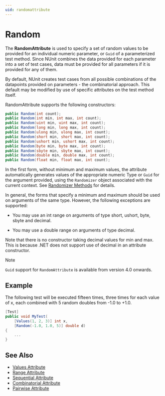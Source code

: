```yaml
---
uid: randomattribute
---
```


# Random

The **RandomAttribute** is used to specify a set of random values to be provided for an individual numeric parameter, or
`Guid` of a parameterized test method. Since NUnit combines the data provided for each parameter into a set of test
cases, data must be provided for all parameters if it is provided for any of them.

By default, NUnit creates test cases from all possible combinations of the datapoints provided on parameters - the
combinatorial approach. This default may be modified by use of specific attributes on the test method itself.

RandomAttribute supports the following constructors:

```csharp
public Random(int count);
public Random(int min, int max, int count);
public Random(uint min, uint max, int count);
public Random(long min, long max, int count);
public Random(ulong min, ulong max, int count);
public Random(short min, short max, int count);
public Random(ushort min, ushort max, int count);
public Random(byte min, byte max, int count);
public Random(sbyte min, sbyte max, int count);
public Random(double min, double max, int count);
public Random(float min, float max, int count);
```

In the first form, without minimum and maximum values, the attribute automatically generates values of the appropriate
numeric Type or `Guid` for the argument provided, using the `Randomizer` object associated with the current context. See
[Randomizer Methods](xref:randomizermethods) for details.

In general, the forms that specify a minimum and maximum should be used on arguments of the same type. However, the
following exceptions are supported:

* You may use an int range on arguments of type short, ushort, byte, sbyte and decimal.

* You may use a double range on arguments of type decimal.

Note that there is no constructor taking decimal values for min and max. This is because .NET does not support use of
decimal in an attribute constructor.

> [!NOTE]
> `Guid` support for `RandomAttribute` is available from version 4.0 onwards.

## Example

The following test will be executed fifteen times, three times for each value of x, each combined with 5 random doubles
from -1.0 to +1.0.

```csharp
[Test]
public void MyTest(
    [Values(1, 2, 3)] int x,
    [Random(-1.0, 1.0, 5)] double d)
{
    ...
}
```

## See Also

* [Values Attribute](values.md)
* [Range Attribute](range.md)
* [Sequential Attribute](sequential.md)
* [Combinatorial Attribute](combinatorial.md)
* [Pairwise Attribute](pairwise.md)
